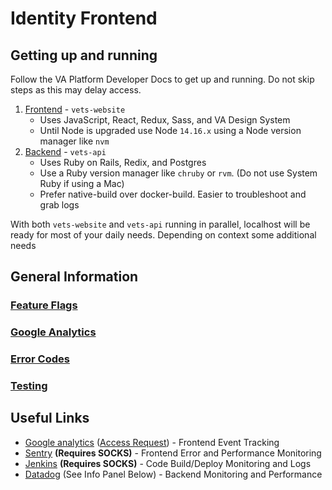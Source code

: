 # Identity Frontend

## Getting up and running
Follow the VA Platform Developer Docs to get up and running. Do not skip steps as this may delay access.

1. [Frontend](https://depo-platform-documentation.scrollhelp.site/developer-docs/setting-up-your-local-frontend-environment) - `vets-website`
    - Uses JavaScript, React, Redux, Sass, and VA Design System
    - Until Node is upgraded use Node `14.16.x` using a Node version manager like `nvm`
2. [Backend](https://depo-platform-documentation.scrollhelp.site/developer-docs/base-setup-vets-api) - `vets-api`
    - Uses Ruby on Rails, Redix, and Postgres
    - Use a Ruby version manager like `chruby` or `rvm`. (Do not use System Ruby if using a Mac)
    - Prefer native-build over docker-build. Easier to troubleshoot and grab logs

With both `vets-website` and `vets-api` running in parallel, localhost will be ready for most of your daily needs. Depending on context some additional needs

## General Information
### [Feature Flags](feature-flags.md)
### [Google Analytics](analytics.md)
### [Error Codes](https://github.com/department-of-veterans-affairs/va.gov-team/blob/master/products/identity/Products/login/error-messages/sign-in-error-handling.md)
### [Testing](testing.md)

## Useful Links
- [Google analytics](https://analytics.google.com/analytics/web/#/report-home/a50123418w177519031p176188361) ([Access Request](https://vfs.atlassian.net/wiki/spaces/VI/pages/1992556609/Frontend+Onboarding#Requesting-Access-to-Google-Analytics)) - Frontend Event Tracking
- [Sentry](http://sentry.vfs.va.gov/organizations/vsp/issues/) **(Requires SOCKS)** - Frontend Error and Performance Monitoring
- [Jenkins](http://jenkins.vfs.va.gov/) **(Requires SOCKS)** - Code Build/Deploy Monitoring and Logs
- [Datadog](https://app.datadoghq.com/dashboard/lists) (See Info Panel Below) - Backend Monitoring and Performance

